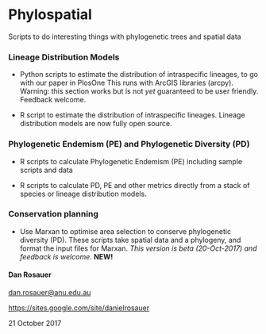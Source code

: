 # Phylospatial
Scripts to do interesting things with phylogenetic trees and spatial data

### Lineage Distribution Models
* Python scripts to estimate the distribution of intraspecific lineages, to go with our paper in PlosOne
	This runs with ArcGIS libraries (arcpy).
	Warning: this section works but is not *yet* guaranteed to be user friendly. Feedback welcome.

* R script to estimate the distribution of intraspecific lineages. Lineage distribution models are now fully open source.	

### Phylogenetic Endemism (PE) and Phylogenetic Diversity (PD)
* R scripts to calculate Phylogenetic Endemism (PE)
	including sample scripts and data

* R scripts to calculate PD, PE and other metrics directly from a stack of species or lineage distribution models.

### Conservation planning
* Use Marxan to optimise area selection to conserve phylogenetic diversity (PD).  These scripts take spatial data and a phylogeny, and format the input files for Marxan.  _This version is beta (20-Oct-2017) and feedback is welcome_.  **NEW!**

</p>

#### Dan Rosauer
dan.rosauer@anu.edu.au</p>
https://sites.google.com/site/danielrosauer<p>

21 October 2017
